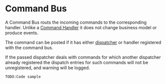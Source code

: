 # Command Bus

A Command Bus routs the incoming commands to the corresponding handler.  Unlike a [Command Handler](./command-handler.md) it does not change business model or produce events.

The command can be posted if it has either [dispatcher](./command-dispatcher.md) or handler registered with the command bus.

If the passed dispatcher deals with commands for which another dispatcher already registered the dispatch entries for such commands will not be unregistered, and warning will be logged.

`TODO:Code sample` 